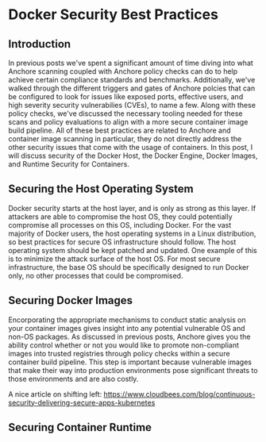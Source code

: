 # Docker Security Best Practices

## Introduction

In previous posts we've spent a significant amount of time diving into what Anchore scanning coupled with Anchore policy checks can do to help achieve certain compliance standards and benchmarks. Additionally, we've walked through the different triggers and gates of Anchore polcies that can be configured to look for issues like exposed ports, effective users, and high severity security vulnerabilies (CVEs), to name a few. Along with these policy checks, we've discussed the necessary tooling needed for these scans and policy evaluations to align with a more secure container image build pipeline. All of these best practices are related to Anchore and container image scanning in particular, they do not directly address the other security issues that come with the usage of containers. In this post, I will discuss security of the Docker Host, the Docker Engine, Docker Images, and Runtime Security for Containers. 

## Securing the Host Operating System

Docker security starts at the host layer, and is only as strong as this layer. If attackers are able to compromise the host OS, they could potentially compromise all processes on this OS, including Docker. For the vast majority of Docker users, the host operating systems in a Linux distribution, so best practices for secure OS infrastructure should follow. The host operating system should be kept patched and updated. One example of this is to minimize the attack surface of the host OS. For most secure infrastructure, the base OS should be specifically designed to run Docker only, no other processes that could be compromised. 

## Securing Docker Images

Encorporating the appropriate mechanisms to conduct static analysis on your container images gives insight into any potential vulnerable OS and non-OS packages. As discussed in previous posts, Anchore gives you the ability control whether or not you would like to promote non-compliant images into trusted registries through policy checks within a secure container build pipeline. This step is important because vulnerable images that make their way into production environments pose significant threats to those environments and are also costly. 

A nice article on shifting left: https://www.cloudbees.com/blog/continuous-security-delivering-secure-apps-kubernetes

## Securing Container Runtime

